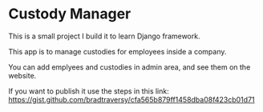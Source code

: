 # Custody Manager

This is a small project I build it to learn Django framework.

This app is to manage custodies for employees inside a company.

You can add emplyees and custodies in admin area, and see them on the website.

If you want to publish it use the steps in this link:
https://gist.github.com/bradtraversy/cfa565b879ff1458dba08f423cb01d71




